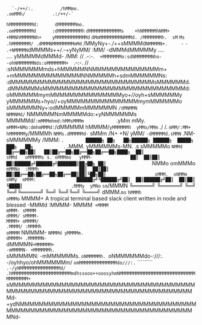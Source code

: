       `-/++/:.          /hMMmo.                                                            .omMMh/          .:/++/-`
   `hMMMMMMMMMd:      dMMMMMMMmo.                                                      .omMMMMMMMd      :dMMMMMMMMMh`
  `dMMMMMMMMMMMMs    +hNMMMMMhNMM+                                                    +MMNhMMMMMNh+    yMMMMMMMMMMMMd`
 `dMmMMMMMMMMNMMMd. /MMMMMMMh.  sM`                                                  `Ms  .hMMMMMMM/ .dMMMNMMMMMMMMmMd`
 /MMyNy+-./++sMMMMd`NMMMMN+.     -`                                                  `-     .+NMMMMN`dMMMMs++/.-+yNyMM/
 :MM/         -dMMMdMMMMMy    ....`                                                  `....    yMMMMMdMMMd-         /MM:
  //   .-:-.`   +MMMMMMMo:sdNMMMMMMNho-                                          -ohNMMMMMMNds:oMMMMMMM+   `.-:-.   //
    :sNMMMMMMmds+hMMMMMNNMMMMMMMMMMMMMMm+                                      +mMMMMMMMMMMMMMMNNMMMMMh+sdmMMMMMMNs:
  :dMMMMMMMMMMMMMMMMMMMMMMMMMMMMMMsMMMMMMd.                                  .dMMMMMMsMMMMMMMMMMMMMMMMMMMMMMMMMMMMMMd:
 oMMMMMMmymMMMMMMMMMMMMMMMyo+//oyh+sMMMMMMy                                  yMMMMMMs+hyo//+oyMMMMMMMMMMMMMMMmymMMMMMMo
sMMMMMMNy+:odMMMMMmMMMMMMN         `/dMNMMN                                  NMMNMd/`         NMMMMMNmMMMMMdo:+yNMMMMMMs
MMMMMd/`:mMMMmhmd:hMMsMMMm            `.yMm                                  mMy.`            mMMM+NMo:dmhmMMMd:`/dMMMMM
hMMMM/`yMMMMMMh  yMMo/MMm`               ./                                  /.               `mMM/:MM+  hMMMMMMy`/MMMMh
`NMMs.dMMMMMd-` sMMm  /N+                                                                      +N/  yMM/ `-dMMMMMd.sMMN`
 .NM-sMMMMMMy  /MMM:   `.        ██████╗ ██╗   ██╗██████╗ ██████╗  █████╗ ███╗   ██╗           .`   .MMM.  yMMMMMMs-MN.
  .s sMMMMMo  `NMMd              ██╔══██╗██║   ██║██╔══██╗██╔══██╗██╔══██╗████╗  ██║                 sMMd   oMMMMMs s.
     oMMMmo   yMMM-              ██║  ██║██║   ██║██████╔╝██████╔╝███████║██╔██╗ ██║                 `NMMo   omMMMo
     `mMMNo  :MMMh               ██║  ██║██║   ██║██╔══██╗██╔══██╗██╔══██║██║╚██╗██║                  sMMM.  oNMMm`
      `oNMy  mMMM:               ██████╔╝╚██████╔╝██║  ██║██████╔╝██║  ██║██║ ╚████║                  .MMMy  yMNo`
        `sm`/MMMN                ╚═════╝  ╚═════╝ ╚═╝  ╚═╝╚═════╝ ╚═╝  ╚═╝╚═╝  ╚═══╝                   dMMM.`ms`
           `hMMMh                                                                                      oMMMo`
            MMMM+        A tropical terminal based slack client written in node and blessed            -MMMd
           :MMMM-                                                                                       MMMM`
           +MMMM                                                                                        mMMM-
           sMMMM                                                                                        dMMM/
           sMMMM-                                                                                       MMMM+
           oMMMM/                                                                                      .MMMM/
           :MMMMh                                                                                      oMMMM`
            NMMMM-                                                                                    `NMMMd
            yMMMMm.                                                                                   dMMMM+
            .MMMMMN-                                                                                `dMMMMN`
             +MMMMMM+                                                                              -mMMMMN-
              +MMMMMMh.                                                                          `sMMMMMN:
               -mMMMMMMs.                                                                      `oNMMMMMh.
                `oNMMMMMMdo-:///:.                                                  -/oyhhyo/ohMMMMMMm/
                  `omMMMMMMMMMMMMMMdo///:.`                     `````````     `.-/yNMMMMMMMMMMMMMMMd/
                    .hMMMMMMMMMMMMMMMMMMMMMMmdhssooo++ooosyhmNMMMMMMMMMMMMMMMMMMMMMMMMMMMMMMMMMMMM+
                  `sMMMMMMMMMMMMMMMMMMMMMMMMMMMMMMMMMMMMMMMMMMMMMMMMMMMMMMMMMMMMMMMMMMMMMMMMMMMMMMMd-
                  +ydNMMMMMMMMMMMMMMMMMMMMMMMMMMMMMMMMMMMMMMMMMMMMMMMMMMMMMMMMMMMMMMMMMMMMMMMMMMMMMNd-